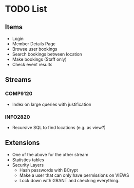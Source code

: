 # TODO List

## Items

- Login
- Member Details Page
- Browse user bookings
- Search bookings between location
- Make bookings (Staff only)
- Check event results


## Streams

### COMP9120

- Index on large queries with justification

### INFO2820

- Recursive SQL to find locations (e.g. as view?)

## Extensions

- One of the above for the other stream
- Statistics tables
- Security Layers
    - Hash passwords with BCrypt
    - Make a user that can only have permissions on VIEWS
    - Lock down with GRANT and checking everything.